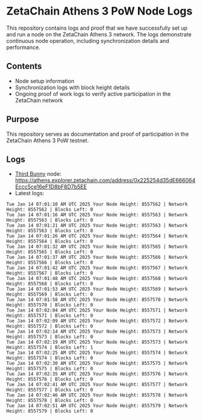 # ZetaChain Athens 3 PoW Node Logs
This repository contains logs and proof that we have successfully set up and run a node on the ZetaChain Athens 3 network. The logs demonstrate continuous node operation, including synchronization details and performance.

## Contents
- Node setup information
- Synchronization logs with block height details
- Ongoing proof of work logs to verify active participation in the ZetaChain network

## Purpose
This repository serves as documentation and proof of participation in the ZetaChain Athens 3 PoW testnet.

## Logs

- [Third Bunny](https://thirdbunny.xyz/) node: https://athens.explorer.zetachain.com/address/0x225254d35dE666064Eccc5ce16eF1D8bF8D7b5EE
- Latest logs:
```
Tue Jan 14 07:01:10 AM UTC 2025 Your Node Height: 8557562 | Network Height: 8557562 | Blocks Left: 0
Tue Jan 14 07:01:16 AM UTC 2025 Your Node Height: 8557563 | Network Height: 8557563 | Blocks Left: 0
Tue Jan 14 07:01:21 AM UTC 2025 Your Node Height: 8557563 | Network Height: 8557563 | Blocks Left: 0
Tue Jan 14 07:01:26 AM UTC 2025 Your Node Height: 8557564 | Network Height: 8557564 | Blocks Left: 0
Tue Jan 14 07:01:32 AM UTC 2025 Your Node Height: 8557565 | Network Height: 8557565 | Blocks Left: 0
Tue Jan 14 07:01:37 AM UTC 2025 Your Node Height: 8557566 | Network Height: 8557566 | Blocks Left: 0
Tue Jan 14 07:01:42 AM UTC 2025 Your Node Height: 8557567 | Network Height: 8557567 | Blocks Left: 0
Tue Jan 14 07:01:48 AM UTC 2025 Your Node Height: 8557568 | Network Height: 8557568 | Blocks Left: 0
Tue Jan 14 07:01:53 AM UTC 2025 Your Node Height: 8557569 | Network Height: 8557569 | Blocks Left: 0
Tue Jan 14 07:01:58 AM UTC 2025 Your Node Height: 8557570 | Network Height: 8557570 | Blocks Left: 0
Tue Jan 14 07:02:04 AM UTC 2025 Your Node Height: 8557571 | Network Height: 8557571 | Blocks Left: 0
Tue Jan 14 07:02:09 AM UTC 2025 Your Node Height: 8557572 | Network Height: 8557572 | Blocks Left: 0
Tue Jan 14 07:02:14 AM UTC 2025 Your Node Height: 8557573 | Network Height: 8557573 | Blocks Left: 0
Tue Jan 14 07:02:19 AM UTC 2025 Your Node Height: 8557573 | Network Height: 8557574 | Blocks Left: 1
Tue Jan 14 07:02:25 AM UTC 2025 Your Node Height: 8557574 | Network Height: 8557574 | Blocks Left: 0
Tue Jan 14 07:02:30 AM UTC 2025 Your Node Height: 8557575 | Network Height: 8557575 | Blocks Left: 0
Tue Jan 14 07:02:35 AM UTC 2025 Your Node Height: 8557576 | Network Height: 8557576 | Blocks Left: 0
Tue Jan 14 07:02:41 AM UTC 2025 Your Node Height: 8557577 | Network Height: 8557577 | Blocks Left: 0
Tue Jan 14 07:02:46 AM UTC 2025 Your Node Height: 8557578 | Network Height: 8557578 | Blocks Left: 0
Tue Jan 14 07:02:51 AM UTC 2025 Your Node Height: 8557579 | Network Height: 8557579 | Blocks Left: 0
```
